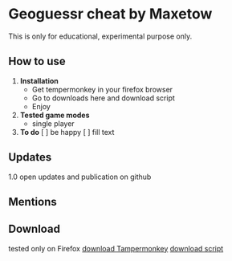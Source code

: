 # Geoguessr cheat by Maxetow
This is only for educational, experimental purpose only.
## How to use

1. **Installation**
   - Get tempermonkey in your firefox browser
   - Go to downloads here and download script
   - Enjoy
2. **Tested game modes**
   - single player
3. **To do**
   [ ] be happy
   [ ] fill text
## Updates
1.0 open updates and publication on github
## Mentions

## Download
tested only on Firefox 
[download Tampermonkey](<https://addons.mozilla.org/en-US/firefox/addon/tampermonkey/>)
[download script](<https://raw.githubusercontent.com/Maxetow/Geoguessr_location/main/Geoguessr Location Resolver (By maxetow)-1.0.user.js>)
